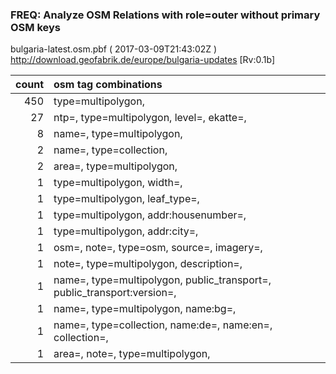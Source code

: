 
### FREQ: Analyze OSM Relations with role=outer without primary OSM keys 
bulgaria-latest.osm.pbf ( 2017-03-09T21:43:02Z ) http://download.geofabrik.de/europe/bulgaria-updates [Rv:0.1b]
 
|  count  |  osm tag combinations 
|  -----: | :---------------------------
|    450  |  type=multipolygon, 
|     27  |  ntp=, type=multipolygon, level=, ekatte=, 
|      8  |  name=, type=multipolygon, 
|      2  |  name=, type=collection, 
|      2  |  area=, type=multipolygon, 
|      1  |  type=multipolygon, width=, 
|      1  |  type=multipolygon, leaf_type=, 
|      1  |  type=multipolygon, addr:housenumber=, 
|      1  |  type=multipolygon, addr:city=, 
|      1  |  osm=, note=, type=osm, source=, imagery=, 
|      1  |  note=, type=multipolygon, description=, 
|      1  |  name=, type=multipolygon, public_transport=, public_transport:version=, 
|      1  |  name=, type=multipolygon, name:bg=, 
|      1  |  name=, type=collection, name:de=, name:en=, collection=, 
|      1  |  area=, note=, type=multipolygon, 
 
